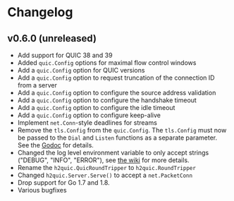 # Changelog

## v0.6.0 (unreleased)

- Add support for QUIC 38 and 39
- Added `quic.Config` options for maximal flow control windows
- Add a `quic.Config` option for QUIC versions
- Add a `quic.Config` option to request truncation of the connection ID from a server
- Add a `quic.Config` option to configure the source address validation
- Add a `quic.Config` option to configure the handshake timeout
- Add a `quic.Config` option to configure the idle timeout
- Add a `quic.Config` option to configure keep-alive
- Implement `net.Conn`-style deadlines for streams
- Remove the `tls.Config` from the `quic.Config`. The `tls.Config` must now be passed to the `Dial` and `Listen` functions as a separate parameter. See the [Godoc](https://godoc.org/github.com/lucas-clemente/quic-go) for details.
- Changed the log level environment variable to only accept strings ("DEBUG", "INFO", "ERROR"), see [the wiki](https://github.com/lucas-clemente/quic-go/wiki/Logging) for more details.
- Rename the `h2quic.QuicRoundTripper` to `h2quic.RoundTripper`
- Changed `h2quic.Server.Serve()` to accept a `net.PacketConn`
- Drop support for Go 1.7 and 1.8.
- Various bugfixes
